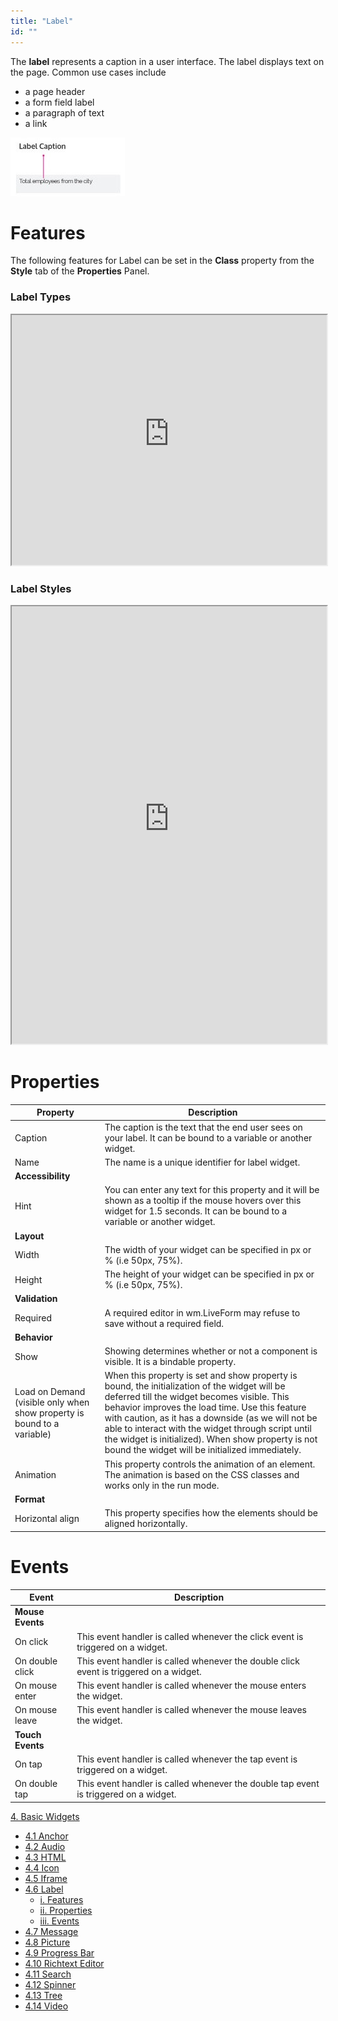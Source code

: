 ```yaml
---
title: "Label"
id: ""
---
```


The **label** represents a caption in a user interface. The label displays text on the page. Common use cases include

- a page header
- a form field label
- a paragraph of text
- a link

[![](/learn/assets/label_struct.jpg)](/learn/assets/label_struct.jpg)

# Features

The following features for Label can be set in the **Class** property from the **Style** tab of the **Properties** Panel.

### Label Types

<iframe width="100%" height="400" style="background-color: snow;" allowtransparency="true" src="https://apps.wavemakeronline.com/documentation_snippets/#/LabelStyles">Label Types</iframe>

### Label Styles

<iframe width="100%" height="700" style="background-color: snow;" allowtransparency="true" src="https://apps.wavemakeronline.com/documentation_snippets/#/Labels">LabelStyles</iframe>

# Properties

| Property | Description |
| --- | --- |
| Caption | The caption is the text that the end user sees on your label. It can be bound to a variable or another widget. |
| Name | The name is a unique identifier for label widget. |
| **Accessibility** |
| Hint | You can enter any text for this property and it will be shown as a tooltip if the mouse hovers over this widget for 1.5 seconds. It can be bound to a variable or another widget. |
| **Layout** |
| Width | The width of your widget can be specified in px or % (i.e 50px, 75%). |
| Height | The height of your widget can be specified in px or % (i.e 50px, 75%). |
| **Validation** |
| Required | A required editor in wm.LiveForm may refuse to save without a required field. |
| **Behavior** |
| Show | Showing determines whether or not a component is visible. It is a bindable property. |
| Load on Demand (visible only when show property is bound to a variable) | When this property is set and show property is bound, the initialization of the widget will be deferred till the widget becomes visible. This behavior improves the load time. Use this feature with caution, as it has a downside (as we will not be able to interact with the widget through script until the widget is initialized). When show property is not bound the widget will be initialized immediately. |
| Animation | This property controls the animation of an element. The animation is based on the CSS classes and works only in the run mode. |
| **Format** |
| Horizontal align | This property specifies how the elements should be aligned horizontally. |

# Events

| Event | Description |
| --- | --- |
| **Mouse Events** |
| On click | This event handler is called whenever the click event is triggered on a widget. |
| On double click | This event handler is called whenever the double click event is triggered on a widget. |
| On mouse enter | This event handler is called whenever the mouse enters the widget. |
| On mouse leave | This event handler is called whenever the mouse leaves the widget. |
| **Touch Events** |
| On tap | This event handler is called whenever the tap event is triggered on a widget. |
| On double tap | This event handler is called whenever the double tap event is triggered on a widget. |

[4\. Basic Widgets](/learn/app-development/widgets/widget-library/#basic)

- [4.1 Anchor](/learn/app-development/widgets/basic/anchor/)
- [4.2 Audio](/learn/app-development/widgets/media-widgets/)
- [4.3 HTML](/learn/app-development/widgets/basic/html/)
- [4.4 Icon](/learn/app-development/widgets/basic/icon/)
- [4.5 Iframe](/learn/app-development/widgets/basic/iframe/)
- [4.6 Label](/learn/app-development/widgets/basic/label/)
    - [i. Features](#features)
    - [ii. Properties](#properties)
    - [iii. Events](#events)
- [4.7 Message](/learn/app-development/widgets/basic/message/)
- [4.8 Picture](/learn/app-development/widgets/media-widgets/)
- [4.9 Progress Bar](/learn/app-development/widgets/basic/progress-bar/)
- [4.10 Richtext Editor](/learn/app-development/widgets/basic/richtext-editor/)
- [4.11 Search](/learn/app-development/widgets/basic/search/)
- [4.12 Spinner](/learn/app-development/widgets/basic/spinner/)
- [4.13 Tree](/learn/app-development/widgets/basic/tree/)
- [4.14 Video](/learn/app-development/widgets/media-widgets/)

